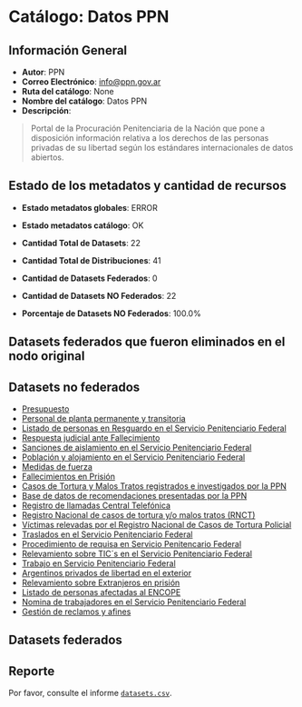 
# Catálogo: Datos PPN

## Información General

- **Autor**: PPN
- **Correo Electrónico**: info@ppn.gov.ar
- **Ruta del catálogo**: None
- **Nombre del catálogo**: Datos PPN
- **Descripción**:

> Portal de la Procuración Penitenciaria de la Nación que pone a disposición información relativa a los derechos de las personas privadas de su libertad según los estándares internacionales de datos abiertos.

## Estado de los metadatos y cantidad de recursos

- **Estado metadatos globales**: ERROR
- **Estado metadatos catálogo**: OK
- **Cantidad Total de Datasets**: 22
- **Cantidad Total de Distribuciones**: 41

- **Cantidad de Datasets Federados**: 0
- **Cantidad de Datasets NO Federados**: 22
- **Porcentaje de Datasets NO Federados**: 100.0%

## Datasets federados que fueron eliminados en el nodo original



## Datasets no federados

- [Presupuesto](http://181.209.63.46/dataset/presupuesto)
- [Personal de planta permanente y transitoria](http://181.209.63.46/dataset/personal-de-planta-permanente-y-transitoria)
- [Listado de personas en Resguardo en el Servicio Penitenciario Federal](www.ppn.gov.ar)
- [Respuesta judicial ante Fallecimiento](www.ppn.gov.ar)
- [Sanciones de aislamiento en el Servicio Penitenciario Federal](www.ppn.gov.ar)
- [Población y alojamiento en el Servicio Penitenciario Federal](http://181.209.63.46/dataset/base-de-datos-de-poblacion-y-alojamiento-en-el-spf)
- [Medidas de fuerza](www.ppn.gov.ar)
- [Fallecimientos en Prisión](www.ppn.gov.ar)
- [Casos de Tortura y Malos Tratos registrados e investigados por la PPN](www.ppn.gov.ar)
- [Base de datos de recomendaciones presentadas por la PPN](http://181.209.63.46/dataset/base-de-datos-de-recomendaciones-presentadas-por-la-ppn)
- [Registro de llamadas Central Telefónica](http://181.209.63.46/dataset/registro-de-llamadas-central-telefonica)
- [Registro Nacional de casos de tortura y/o malos tratos (RNCT)](http://181.209.63.46/dataset/datos-ppn-gov-ar)
- [Víctimas relevadas por el Registro Nacional de Casos de Tortura Policial](http://181.209.63.46/dataset/http-datos-ppn-gov-ar-dataset-rnctpolicial)
- [Traslados en el Servicio Penitenciario Federal](https://www.ppn.gov.ar)
- [Procedimiento de requisa en Servicio Penitencario Federal](www.ppn.gov.ar)
- [Relevamiento sobre TIC´s en el Servicio Penitenciario Federal](www.ppn.gov.ar)
- [Trabajo en Servicio Penitenciario Federal](www.ppn.gov.ar)
- [Argentinos privados de libertad en el exterior](www.ppn.gov.ar)
- [Relevamiento sobre Extranjeros en prisión](www.ppn.gov.ar)
- [Listado de personas afectadas al ENCOPE](www.ppn.gov.ar)
- [Nomina de trabajadores en el Servicio Penitenciario Federal](www.ppn.gov.ar)
- [Gestión de reclamos y afines](http://181.209.63.46/dataset/gestion-de-reclamos-y-afines)

## Datasets federados



## Reporte

Por favor, consulte el informe [`datasets.csv`](datasets.csv).
